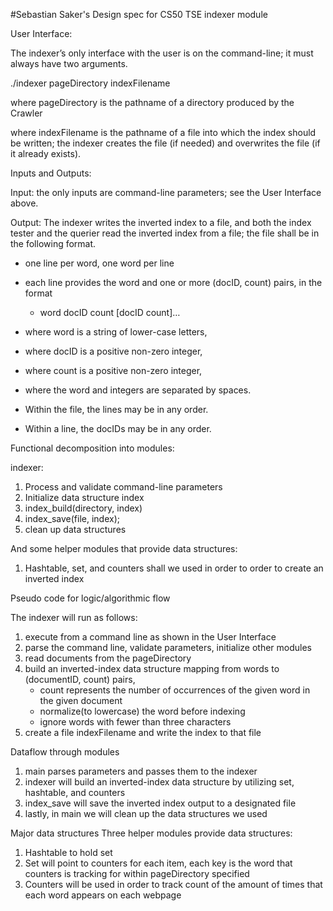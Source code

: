 #Sebastian Saker's Design spec for CS50 TSE indexer module

User Interface:

The indexer’s only interface with the user is on the command-line; it must always have two arguments.

./indexer pageDirectory indexFilename

where pageDirectory is the pathname of a directory produced by the Crawler

where indexFilename is the pathname of a file into which the index should be written;
the indexer creates the file (if needed) and overwrites the file (if it already exists).


Inputs and Outputs: 

Input: the only inputs are command-line parameters; see the User Interface above.

Output:
The indexer writes the inverted index to a file, and both the index tester and the querier read the inverted index from a file; the file shall be in the following format.

- one line per word, one word per line
- each line provides the word and one or more (docID, count) pairs, in the format
	- word docID count [docID count]…

- where word is a string of lower-case letters,
- where docID is a positive non-zero integer,
- where count is a positive non-zero integer,
- where the word and integers are separated by spaces.
- Within the file, the lines may be in any order.
- Within a line, the docIDs may be in any order.


Functional decomposition into modules:

indexer:

1. Process and validate command-line parameters
2. Initialize data structure index
3. index\_build(directory, index)
4. index\_save(file, index);
5. clean up data structures


And some helper modules that provide data structures:

1. Hashtable, set, and counters shall we used in order to order to create an inverted index


Pseudo code for logic/algorithmic flow

The indexer will run as follows:

1. execute from a command line as shown in the User Interface
2. parse the command line, validate parameters, initialize other modules
3. read documents from the pageDirectory
4. build an inverted-index data structure mapping from words to (documentID, count) pairs,
	- count represents the number of occurrences of the given word in the given document
	- normalize(to lowercase) the word before indexing
	- ignore words with fewer than three characters
5. create a file indexFilename and write the index to that file


Dataflow through modules
1. main parses parameters and passes them to the indexer
2. indexer will build an inverted-index data structure by utilizing set, hashtable, and counters
3. index\_save will save the inverted index output to a designated file
4. lastly, in main we will clean up the data structures we used


Major data structures
Three helper modules provide data structures:

1. Hashtable to hold set
2. Set will point to counters for each item, each key is the word that counters is tracking for within pageDirectory specified
3. Counters will be used in order to track count of the amount of times that each word appears on each webpage

